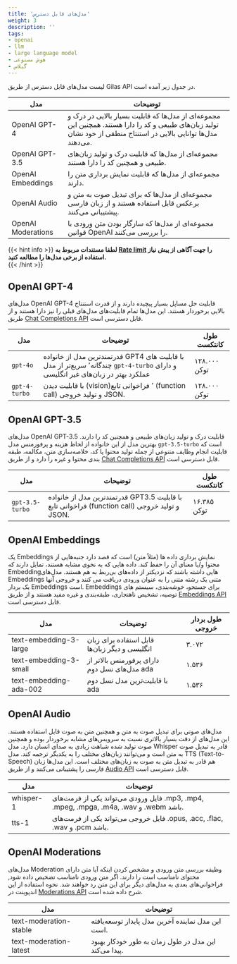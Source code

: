 ```yaml
---
title: 'مدل‌های قابل دسترس'
weight: 3
description: ''
tags:
- openai
- llm
- large language model
- هوش مصنوعی
- گیلاس
---
```


لیست مدل‌های قابل دسترس از طریق Gilas API در جدول‌ زیر آمده است.

 مدل | توضیحات
---|----------
OpenAI GPT-4 | مجموعه‌ای از مدل‌ها که قابلیت بسیار بالایی در درک و تولید زبان‌های طبیعی و کد را دارا هستند. همچنین این مدل‌ها توانایی بالایی در استنتاج منطقی از خود نشان می‌دهند.
OpenAI GPT-3.5 | مجموعه‌ای از مدل‌ها که قابلیت درک و تولید زبان‌های طبیعی و همچنین کد را دارا هستند.
OpenAI Embeddings | مجموعه‌ای از مدل‌ها که قابلیت نمایش برداری متن را دارند.
OpenAI Audio | مجموعه‌ای از مدل‌ها که برای تبدیل صوت به متن و برعکس قابل استفاده هستند و از زبان فارسی پیشتیبانی می‌کنند.
OpenAI Moderations | مجموعه‌ای از مدل‌ها که سازگار بودن متن ورودی با قوانین OpenAI را بررسی می‌کنند.

{{< hint info >}}
**لطفا مستندات مربوط به [Rate limit](/ratelimit) را جهت آگاهی از پیش‌ نیاز استفاده از برخی مدل‌ها را مطالعه کنید.**  
{{< /hint >}}

## OpenAI GPT-4

مدل‌های OpenAI GPT-4 قابلیت حل مساپل بسیار پیچیده دارند و از قدرت استنتاج بالایی برخوردار هستند. این مدل‌ها تمام قابلیت‌های مدل‌های قبلی را نیز دارا هستند و از طریق [Chat Completions API](/apis/chat-completions) قابل دسترسی است.

 مدل | توضیحات | طول کانتکست | 
---|---|---
`gpt-4o` | قدرتمندترین مدل از خانواده GPT4 با قابلیت های چندگانه٬ سریع‌تر از مدل `gpt-4-turbo` و دارای عملکرد بهتر در زبان‌های غیر انگلیسی | ۱۲۸.۰۰۰ توکن
`gpt-4-turbo` | با قابلیت دیدن (vision)٬ فراخوانی تابع (function call) و تولید خروجی JSON. | ۱۲۸.۰۰۰ توکن
 


## OpenAI GPT-3.5

مدل‌های OpenAI GPT-3.5 قابلیت درک و تولید زبان‌های طبیعی و همچنین کد را دارند. بهترین مدل از این خانواده از لحاظ هزینه و پرفورمنس مدل `gpt-3.5-turbo` است که قابلیت انجام وظایف متنوعی از جمله تولید محتوا یا کد، خلاصه‌سازی متن، مکالمه، طبقه بندی محتوا و غیره را دارد و از طریق [Chat Completions API](/apis/chat-completions) قابل دسترسی است.

 مدل | توضیحات | طول کانتکست | 
---|---|---
`gpt-3.5-turbo` | قدرتمندترین مدل از خانواده GPT3.5 با قابلیت فراخوانی تابع (function call) و تولید خروجی JSON. | ۱۶.۳۸۵ توکن
 
## OpenAI Embeddings

یک Embeddings نمایش برداری داده ها (مثلاً متن) است که قصد دارد جنبه‌هایی از محتوا و/یا معنای آن را حفظ کند. داده هایی که به نحوی مشابه هستند، تمایل دارند که Embeddingهایی داشته باشند که نزدیکتر از داده‌های بی‌ربط به هم هستند. مدل‌های Embeddings متنی یک رشته متنی را به عنوان ورودی دریافت می کنند و خروجی آنها یک بردار Embeddings است. Embedding‌s برای جستجو، خوشه‌بندی، سیستم های توصیه، تشخیص ناهنجاری، طبقه‌بندی و غیره مفید هستند و از طریق [Embeddings API](/apis/embeddings/) قابل دسترسی است.

 مدل | توضیحات | طول بردار خروجی | 
---|---|---
text-embedding-3-large | قابل استفاده برای زبان انگلیسی و دیگر زبان‌ها | ۳.۰۷۲
text-embedding-3-small | دارای پرفورمنس بالاتر از مدل‌های نسل دوم ada | ۱.۵۳۶
text-embedding-ada-002 | با قابلیت‌ترین مدل نسل دوم ada | ۱.۵۳۶

## OpenAI Audio

مدل‌های صوتی برای تبدیل صوت به متن و همچنین متن به صوت قابل استفاده هستند. این مدل‌های از دقت بسیار بالاتری نسبت به سرویس‌های مشابه برخوردار بوده و همچنین صوت تولید شده شباهت زیادی به صدای انسان دارد.
مدل Whisper قادر به تبدیل صوت به متن است و می‌توانند زبان‌های مختلف را به یکدیگر ترجمه کند.
مدل TTS (Text-to-Speech) هم قادر به تبدیل متن به صوت به زبان‌های مختلف است.
این مدل‌ها زبان فارسی را پشتیبانی می‌کنند و از طریق [Audio API](/apis/audio/) قابل دسترسی است.

 مدل | توضیحات  | 
---|---|
whisper-1 | فایل ورودی می‌تواند یکی از فرمت‌های .mp3, .mp4, .mpeg, .mpga, .m4a, .wav و .webm باشد. |
tts-1 | فایل خروجی می‌تواند یکی از فرمت‌های .opus, .acc, .flac, .wav و .pcm باشد. |

## OpenAI Moderations

مدل‌های Moderation وظیفه بررسی متن ورودی و مشخص کردن اینکه آیا متن دارای محتوای نامناسب است را دارند. اگر متن ورودی نامناسب تضخیص داده شود, فراخوانی‌های بعدی به مدل‌های دیگر برای این متن رد خواهند شد. نحوه استفاده از این اندپوینت در [Moderations API](/apis/moderations/) شرح داده شده است.

 مدل | توضیحات | 
---|---|
text-moderation-stable | این مدل نماینده آخرین مدل پایدار توسعه‌یافته است.
text-moderation-latest | این مدل در طول زمان به طور خودکار بهبود پیدا می‌کند.
